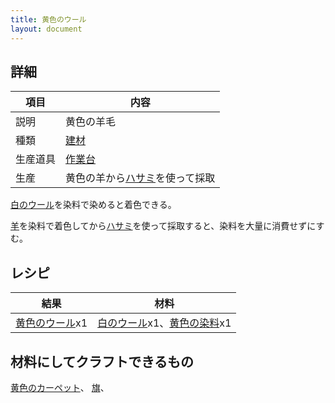 ```yaml
---
title: 黄色のウール
layout: document
---
```

## 詳細

|項目|内容|
|---|---|
|説明|黄色の羊毛|
|種類|[建材](建材)|
|生産道具|[作業台](作業台)|
|生産|黄色の羊から[ハサミ](ハサミ)を使って採取|

[白のウール](白のウール)を染料で染めると着色できる。

[羊](羊)を染料で着色してから[ハサミ](ハサミ)を使って採取すると、染料を大量に消費せずにすむ。

## レシピ

|結果|材料|
|---|---|
|[黄色のウール](黄色のウール)x1|[白のウール](白のウール)x1、[黄色の染料](黄色の染料)x1|

## 材料にしてクラフトできるもの

[黄色のカーペット](黄色のカーペット)、
[旗](旗)、
